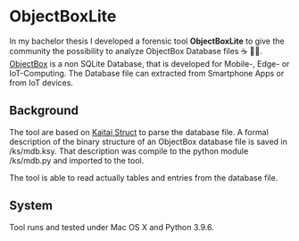 # ObjectBoxLite

In my bachelor thesis I developed a forensic tool **ObjectBoxLite** to give the community the possibility to analyze ObjectBox Database files :coffee: :man_technologist:. [ObjectBox](https://objectbox.io/) is a non SQLite Database, that is developed for Mobile-, Edge- or IoT-Computing. The Database file can extracted from Smartphone Apps or from IoT devices. 

## Background

The tool are based on [Kaitai Struct](https://kaitai.io/) to parse the database file. A formal description of the binary structure of an ObjectBox database file is saved in /ks/mdb.ksy. That description was compile to the python module /ks/mdb.py and imported to the tool. 

The tool is able to read actually tables and entries from the database file.

## System
Tool runs and tested under Mac OS X and Python 3.9.6.